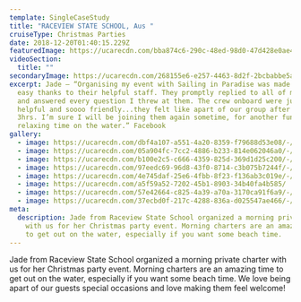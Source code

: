 ```yaml
---
template: SingleCaseStudy
title: "RACEVIEW STATE SCHOOL, Aus "
cruiseType: Christmas Parties
date: 2018-12-20T01:40:15.229Z
featuredImage: https://ucarecdn.com/bba874c6-290c-48ed-98d0-47d428e0ae49/-/crop/1208x748/116,225/-/preview/
videoSection:
  title: ""
secondaryImage: https://ucarecdn.com/268155e6-e257-4463-8d2f-2bcbabbe5a83/-/crop/1326x886/0,142/-/preview/
excerpt: Jade – “Organising my event with Sailing in Paradise was made super
  easy thanks to their helpful staff. They promptly replied to all of my emails
  and answered every question I threw at them. The crew onboard were just as
  helpful and soooo friendly...they felt like apart of our group after just
  3hrs. I’m sure I will be joining them again sometime, for another fun and
  relaxing time on the water.” Facebook
gallery:
  - image: https://ucarecdn.com/dbf4a107-a551-4a20-8359-f79688d53e08/-/preview/-/enhance/18/
  - image: https://ucarecdn.com/05a904fc-7cc2-4886-b233-814e062046a0/-/preview/-/enhance/21/
  - image: https://ucarecdn.com/b100e2c5-c666-4359-825d-369d1d25c200/-/preview/-/enhance/32/
  - image: https://ucarecdn.com/97eedc69-96d8-43f0-8714-c3b075b7244f/-/preview/-/enhance/32/
  - image: https://ucarecdn.com/4e745daf-25e6-4fbb-8f23-f136ab3c019e/-/preview/-/enhance/33/
  - image: https://ucarecdn.com/a5f59a52-7202-45b1-8903-34b40fa4b585/
  - image: https://ucarecdn.com/57e42664-c825-4a39-a70a-3170ca91f6a9/-/preview/-/enhance/17/
  - image: https://ucarecdn.com/37ecbd0f-217c-4288-836a-d025547ae466/-/preview/-/enhance/21/
meta:
  description: Jade from Raceview State School organized a morning private charter
    with us for her Christmas party event. Morning charters are an amazing time
    to get out on the water, especially if you want some beach time.
---
```

Jade from Raceview State School organized a morning private charter with us for her Christmas party event. Morning charters are an amazing time to get out on the water, especially if you want some beach time. We love being apart of our guests special occasions and love making them feel welcome!
